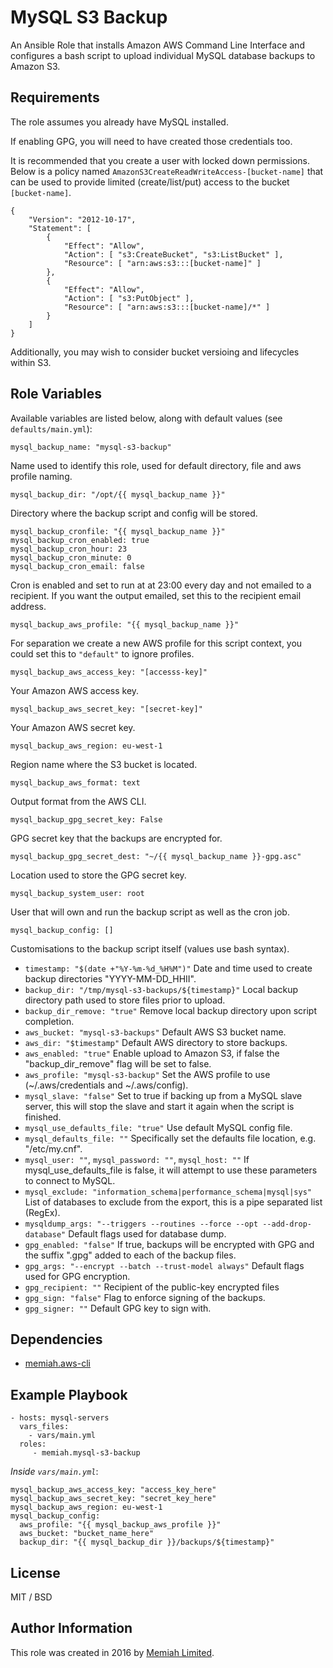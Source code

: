 MySQL S3 Backup
===============

An Ansible Role that installs Amazon AWS Command Line Interface and
configures a bash script to upload individual MySQL database backups
to Amazon S3.

Requirements
------------

The role assumes you already have MySQL installed.

If enabling GPG, you will need to have created those credentials too.

It is recommended that you create a user with locked down permissions.
Below is a policy named `AmazonS3CreateReadWriteAccess-[bucket-name]`
that can be used to provide limited (create/list/put) access to the
bucket `[bucket-name]`.

    {
        "Version": "2012-10-17",
        "Statement": [
            {
                "Effect": "Allow",
                "Action": [ "s3:CreateBucket", "s3:ListBucket" ],
                "Resource": [ "arn:aws:s3:::[bucket-name]" ]
            },
            {
                "Effect": "Allow",
                "Action": [ "s3:PutObject" ],
                "Resource": [ "arn:aws:s3:::[bucket-name]/*" ]
            }
        ]
    }

Additionally, you may wish to consider bucket versioing and lifecycles
within S3.

Role Variables
--------------

Available variables are listed below, along with default values (see 
`defaults/main.yml`):

    mysql_backup_name: "mysql-s3-backup"
    
Name used to identify this role, used for default directory, file and aws profile naming.

    mysql_backup_dir: "/opt/{{ mysql_backup_name }}"

Directory where the backup script and config will be stored.

    mysql_backup_cronfile: "{{ mysql_backup_name }}"
    mysql_backup_cron_enabled: true
    mysql_backup_cron_hour: 23
    mysql_backup_cron_minute: 0
    mysql_backup_cron_email: false

Cron is enabled and set to run at at 23:00 every day and not emailed to
a recipient. If you want the output emailed, set this to the recipient
email address.

    mysql_backup_aws_profile: "{{ mysql_backup_name }}"

For separation we create a new AWS profile for this script context, you
could set this to `"default"` to ignore profiles.

    mysql_backup_aws_access_key: "[accesss-key]"
    
Your Amazon AWS access key.

    mysql_backup_aws_secret_key: "[secret-key]"
    
Your Amazon AWS secret key.

    mysql_backup_aws_region: eu-west-1
    
Region name where the S3 bucket is located.

    mysql_backup_aws_format: text

Output format from the AWS CLI.

    mysql_backup_gpg_secret_key: False

GPG secret key that the backups are encrypted for.

    mysql_backup_gpg_secret_dest: "~/{{ mysql_backup_name }}-gpg.asc"

Location used to store the GPG secret key.

    mysql_backup_system_user: root

User that will own and run the backup script as well as the cron job.

    mysql_backup_config: []

Customisations to the backup script itself (values use bash syntax).

* `timestamp: "$(date +"%Y-%m-%d_%H%M")"`
  Date and time used to create backup directories "YYYY-MM-DD_HHII".
* `backup_dir: "/tmp/mysql-s3-backups/${timestamp}"`
  Local backup directory path used to store files prior to upload.
* `backup_dir_remove: "true"`
  Remove local backup directory upon script completion.
* `aws_bucket: "mysql-s3-backups"`
  Default AWS S3 bucket name.
* `aws_dir: "$timestamp"`
  Default AWS directory to store backups.
* `aws_enabled: "true"`
  Enable upload to Amazon S3, if false the "backup_dir_remove" flag will be set to false.
* `aws_profile: "mysql-s3-backup"`
  Set the AWS profile to use (~/.aws/credentials and ~/.aws/config).
* `mysql_slave: "false"`
  Set to true if backing up from a MySQL slave server, this will stop the slave and start it again when the script is finished.
* `mysql_use_defaults_file: "true"`
  Use default MySQL config file.
* `mysql_defaults_file: ""`
  Specifically set the defaults file location, e.g. "/etc/my.cnf".
* `mysql_user: ""`, `mysql_password: ""`, `mysql_host: ""`
  If mysql_use_defaults_file is false, it will attempt to use these parameters to connect to MySQL.
* `mysql_exclude: "information_schema|performance_schema|mysql|sys"`
  List of databases to exclude from the export, this is a pipe separated list (RegEx).
* `mysqldump_args: "--triggers --routines --force --opt --add-drop-database"`
  Default flags used for database dump.
* `gpg_enabled: "false"`
  If true, backups will be encrypted with GPG and the suffix ".gpg" added to each of the backup files.
* `gpg_args: "--encrypt --batch --trust-model always"`
  Default flags used for GPG encryption.
* `gpg_recipient: ""`
  Recipient of the public-key encrypted files
* `gpg_sign: "false"`
  Flag to enforce signing of the backups.
* `gpg_signer: ""`
  Default GPG key to sign with.

Dependencies
------------

- [memiah.aws-cli](https://galaxy.ansible.com/memiah/aws-cli/)

Example Playbook
----------------

    - hosts: mysql-servers
      vars_files:
        - vars/main.yml
      roles:
         - memiah.mysql-s3-backup

*Inside `vars/main.yml`*:

    mysql_backup_aws_access_key: "access_key_here"
    mysql_backup_aws_secret_key: "secret_key_here"
    mysql_backup_aws_region: eu-west-1
    mysql_backup_config:
      aws_profile: "{{ mysql_backup_aws_profile }}"
      aws_bucket: "bucket_name_here"
      backup_dir: "{{ mysql_backup_dir }}/backups/${timestamp}"

License
-------

MIT / BSD

Author Information
------------------

This role was created in 2016 by [Memiah Limited](https://github.com/memiah).
